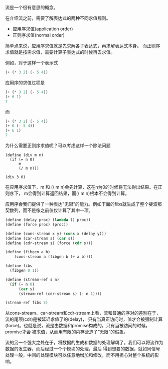 流是一个很有意思的概念。

在介绍流之前，需要了解表达式的两种不同求值规则。

- 应用序求值(application order)
- 正则序求值(normal order)

简单点来说，应用序求值就是先求解各子表达式，再求解表达式本身。
而正则序求值就是按需求值，需要计算子表达式的时候再去求值。

例如，对于这样一个表示式
```lisp
(+ (* 3 2) (- 5 4))
```

应用序的求值过程是
```lisp
(+ (* 3 2) (- 5 4))
(+ 6 1)
7
```
而
```lisp
(+ (* 3 2) (- 5 4))
(+ 6 (- 5 4))
(+ 6 1)
7
```
为什么需要正则序求值呢？可以考虑这样一个除法问题

```
(define (div m n)
  (if (= n 0)
      m
      (/ m n)))

(div 3 0)
```
在应用序求值下，m 和 (/ m n)会先计算，这在n为0的时候将无法得出结果。在正则序下，
m会得到计算返回结果，而(/ m n)根本不会得到计算。

应用序会我们提供了一种表达"无限"的能力。例如下面的fibs就生成了整个斐波那契数列，而不是像之前仅仅计算了其中一项。

```lisp
(define (delay proc) (lambda () proc))
(define (force proc) (proc))

(define (cons-stream x y) (cons x (delay y)))
(define (car-stream s) (car s))
(define (cdr-stream s) (force (cdr s)))

(define (fibgen a b)
    (cons-stream a (fibgen b (+ a b))))

(define fibs
  (fibgen 0 1))

(define (stream-ref s n)
  (if (= n 0)
      (car s)
      (stream-ref (cdr-stream s) (- n 1))))

(stream-ref fibs 5)
```
从cons-stream、car-stream和cdr-stream上看，流和普通的序对的差别在于，流的尾项(cdr)是被延迟求值了的(delay)，
只有当真正访问时，值才会被强制计算(force)。也就是说，流是由数据和promise构成的，只有当被访问的时候，promise才会
被求值，从而用有限的内存营造了“无限”的假象。

流的另一个强大之处在于，将数据的生成和数据的处理解耦了。我们可以将流作为数据的发生器，而后经过一个个模块的处理，最后
得到想要的数据，就如同信号处理一般，中间的处理模块可以任意地增加和修改，而不用担心对整个系统的影响。

